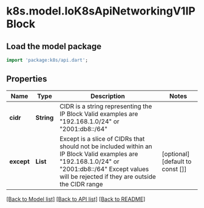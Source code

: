 # k8s.model.IoK8sApiNetworkingV1IPBlock

## Load the model package
```dart
import 'package:k8s/api.dart';
```

## Properties
Name | Type | Description | Notes
------------ | ------------- | ------------- | -------------
**cidr** | **String** | CIDR is a string representing the IP Block Valid examples are \"192.168.1.0/24\" or \"2001:db8::/64\" | 
**except** | **List<String>** | Except is a slice of CIDRs that should not be included within an IP Block Valid examples are \"192.168.1.0/24\" or \"2001:db8::/64\" Except values will be rejected if they are outside the CIDR range | [optional] [default to const []]

[[Back to Model list]](../README.md#documentation-for-models) [[Back to API list]](../README.md#documentation-for-api-endpoints) [[Back to README]](../README.md)


